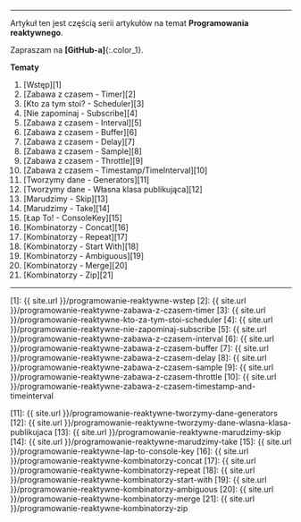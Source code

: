 ----
Artykuł ten jest częścią serii artykułów na temat **Programowania reaktywnego**.

Zapraszam na **[GitHub-a]**{:.color_1}.
 
**Tematy**

1. [Wstęp][1]
2. [Zabawa z czasem - Timer][2]
3. [Kto za tym stoi? - Scheduler][3]
4. [Nie zapominaj - Subscribe][4]
5. [Zabawa z czasem - Interval][5]
6. [Zabawa z czasem - Buffer][6]
7. [Zabawa z czasem - Delay][7]
8. [Zabawa z czasem - Sample][8]
9. [Zabawa z czasem - Throttle][9]
10. [Zabawa z czasem - Timestamp/TimeInterval][10]
11. [Tworzymy dane - Generators][11]
12. [Tworzymy dane - Własna klasa publikująca][12]
13. [Marudzimy - Skip][13]
14. [Marudzimy - Take][14]
15. [Łap To! - ConsoleKey][15]
16. [Kombinatorzy - Concat][16]
17. [Kombinatorzy - Repeat][17]
18. [Kombinatorzy - Start With][18]
19. [Kombinatorzy - Ambiguous][19]
20. [Kombinatorzy - Merge][20]
21. [Kombinatorzy - Zip][21]

------

[1]: {{ site.url }}/programowanie-reaktywne-wstep
[2]: {{ site.url }}/programowanie-reaktywne-zabawa-z-czasem-timer
[3]: {{ site.url }}/programowanie-reaktywne-kto-za-tym-stoi-scheduler
[4]: {{ site.url }}/programowanie-reaktywne-nie-zapominaj-subscribe
[5]: {{ site.url }}/programowanie-reaktywne-zabawa-z-czasem-interval
[6]: {{ site.url }}/programowanie-reaktywne-zabawa-z-czasem-buffer
[7]: {{ site.url }}/programowanie-reaktywne-zabawa-z-czasem-delay
[8]: {{ site.url }}/programowanie-reaktywne-zabawa-z-czasem-sample
[9]: {{ site.url }}/programowanie-reaktywne-zabawa-z-czasem-throttle
[10]: {{ site.url }}/programowanie-reaktywne-zabawa-z-czasem-timestamp-and-timeinterval

[11]: {{ site.url }}/programowanie-reaktywne-tworzymy-dane-generators
[12]: {{ site.url }}/programowanie-reaktywne-tworzymy-dane-wlasna-klasa-publikujaca
[13]: {{ site.url }}/programowanie-reaktywne-marudzimy-skip
[14]: {{ site.url }}/programowanie-reaktywne-marudzimy-take
[15]: {{ site.url }}/programowanie-reaktywne-lap-to-console-key
[16]: {{ site.url }}/programowanie-reaktywne-kombinatorzy-concat
[17]: {{ site.url }}/programowanie-reaktywne-kombinatorzy-repeat
[18]: {{ site.url }}/programowanie-reaktywne-kombinatorzy-start-with
[19]: {{ site.url }}/programowanie-reaktywne-kombinatorzy-ambiguous
[20]: {{ site.url }}/programowanie-reaktywne-kombinatorzy-merge
[21]: {{ site.url }}/programowanie-reaktywne-kombinatorzy-zip